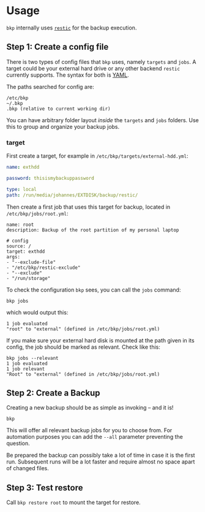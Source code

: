 # Usage

`bkp` internally uses [`restic`](https://github.com/restic/restic) for the backup execution.

## Step 1: Create a config file

There is two types of config files that `bkp` uses, namely `targets` and `jobs`.
A target could be your external hard drive or any other backend `restic` currently supports.
The syntax for both is [YAML](https://en.wikipedia.org/wiki/YAML).

The paths searched for config are:

    /etc/bkp
    ~/.bkp
    .bkp (relative to current working dir)

You can have arbitrary folder layout *inside* the `targets` and `jobs` folders. Use this to group and organize your backup jobs.

### target

First create a target, for example in `/etc/bkp/targets/external-hdd.yml`:

``` yaml
name: exthdd

password: thisismybackuppassword

type: local
path: /run/media/johannes/EXTDISK/backup/restic/
```

Then create a first job that uses this target for backup, located in `/etc/bkp/jobs/root.yml`:

```
name: root
description: Backup of the root partition of my personal laptop

# config
source: /
target: exthdd
args:
- "--exclude-file"
- "/etc/bkp/restic-exclude"
- "--exclude"
- "/run/storage"
```

To check the configuration `bkp` sees, you can call the `jobs` command:

    bkp jobs

which would output this:

```
1 job evaluated
"root" to "external" (defined in /etc/bkp/jobs/root.yml)
```

If you make sure your external hard disk is mounted at the path given in its config, the job should be marked as relevant. Check like this:

    bkp jobs --relevant
    1 job evaluated
    1 job relevant
    "Root" to "external" (defined in /etc/bkp/jobs/root.yml)


## Step 2: Create a Backup

Creating a new backup should be as simple as invoking – and it is!

    bkp

This will offer all relevant backup jobs for you to choose from. For automation purposes you can add the `--all` parameter preventing the question.

Be prepared the backup can possibly take a lot of time in case it is the first run. Subsequent runs will be a lot faster and require almost no space apart of changed files.


## Step 3: Test restore

Call `bkp restore root` to mount the target for restore.